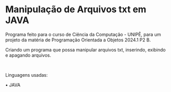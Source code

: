 # Manipulação de Arquivos txt em JAVA

Programa feito para o curso de Ciência da Computação - UNIPÊ, para um projeto da matéria de Programação Orientada a Objetos 2024.1 P2 B.

Criando um programa que possa manipular arquivos txt, inserindo, exibindo e apagando arquivos.

<br>

Linguagens usadas:

• JAVA
